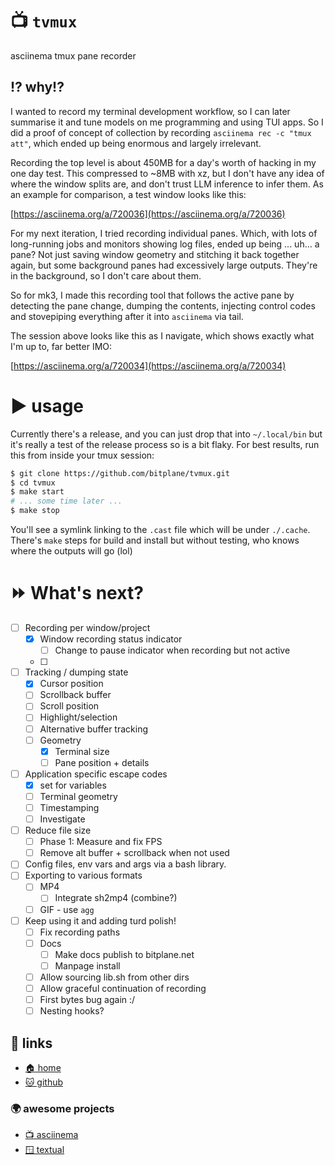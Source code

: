 # 📺 `tvmux`

asciinema tmux pane recorder

## ⁉️ why!?

I wanted to record my terminal development workflow, so I can later summarise it
and tune models on me programming and using TUI apps. So I did a proof of
concept of collection by recording `asciinema rec -c "tmux att"`, which ended up
being enormous and largely irrelevant.

Recording the top level is about 450MB for a day's worth of hacking in my one day
test. This compressed to ~8MB with xz, but I don't have any idea of where the
window splits are, and don't trust LLM inference to infer them. As an example for
comparison, a test window looks like this:

[https://asciinema.org/a/720036](https://asciinema.org/a/720036)

For my next iteration, I tried recording individual panes. Which, with lots of
long-running jobs and monitors showing log files, ended up being ... uh... a
pane? Not just saving window geometry and stitching it back together again, but
some background panes had excessively large outputs. They're in the background,
so I don't care about them.

So for mk3, I made this recording tool that follows the active pane by detecting
the pane change, dumping the contents, injecting control codes and stovepiping
everything after it into `asciinema` via tail.

The session above looks like this as I navigate, which shows exactly what I'm up
to, far better IMO:

[https://asciinema.org/a/720034](https://asciinema.org/a/720034)

# ▶️ usage

Currently there's a release, and you can just drop that into `~/.local/bin` but
it's really a test of the release process so is a bit flaky. For best results,
run this from inside your tmux session:

```bash
$ git clone https://github.com/bitplane/tvmux.git
$ cd tvmux
$ make start
# ... some time later ...
$ make stop
```

You'll see a symlink linking to the `.cast` file which will be under `./.cache`.
There's `make` steps for build and install but without testing, who knows where
the outputs will go (lol)

# ⏩ What's next?

- [ ] Recording per window/project
  - [x] Window recording status indicator
    - [ ] Change to pause indicator when recording but not active
  - [ ] 
- [ ] Tracking / dumping state
  - [x] Cursor position
  - [ ] Scrollback buffer
   - [ ] Scroll position
   - [ ] Highlight/selection
  - [ ] Alternative buffer tracking
  - [ ] Geometry
    - [x] Terminal size
    - [ ] Pane position + details
- [ ] Application specific escape codes
  - [x] set for variables
  - [ ] Terminal geometry
  - [ ] Timestamping
  - [ ] Investigate 
- [ ] Reduce file size
  - [ ] Phase 1: Measure and fix FPS
  - [ ] Remove alt buffer + scrollback when not used 
- [ ] Config files, env vars and args via a bash library.
- [ ] Exporting to various formats
  - [ ] MP4
    - [ ] Integrate sh2mp4 (combine?)
  - [ ] GIF - use `agg`
- [ ] Keep using it and adding turd polish!
  - [ ] Fix recording paths
  - [ ] Docs
     - [ ] Make docs publish to bitplane.net
     - [ ] Manpage install
  - [ ] Allow sourcing lib.sh from other dirs
  - [ ] Allow graceful continuation of recording
  - [ ] First bytes bug again :/
  - [ ] Nesting hooks?

## 🔗 links

* [🏠 home](https://bitplane.net/dev/sh/tvmux)
* [🐱 github](https://github.com/bitplane/tvmux)

### 🌍 awesome projects

* [📺 asciinema](https://asciinema.org/)
* [🪟 textual](https://textualize.io/)

